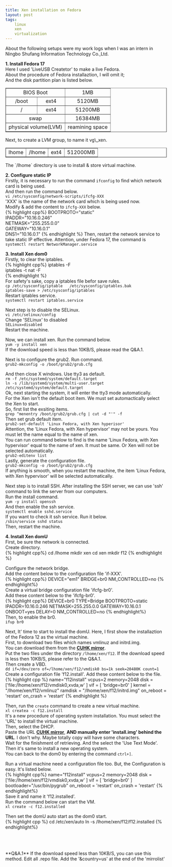 ```yaml
---
title: Xen installation on Fedora
layout: post
tags:
    linux
    xen
    virtualization
---
```


About the following setups were my work logs when I was an intern in Ningbo Shufang Information Technology Co.,Ltd.

**1. Install Fedora 17**  
Here I used 'LiveUSB Createtor' to make a live Fedora.  
About the procedure of Fedora installaztion, I will omit it;  
And the disk partition plan is listed below.  
<table border="1" cellspacing="0" cellpading="0" width="300">
<tr align="center">
<td colspan="2">BIOS Boot</td><td>1MB</td>
</tr>
<tr align="center">
<td>/boot</td><td>ext4</td><td>5120MB</td>
</tr>
<tr align="center">
<td>/</td><td>ext4</td><td>51200MB</td>
</tr>
<tr align="center">
<td colspan="2">swap</td><td>16384MB</td>
</tr >
<tr align="center">
<td colspan="2">physical volume(LVM)</td><td>reamining space</td>
</tr>
</table>
Next, to create a LVM group, to name it vg\_xen.
<table border="1" cellspacing="0" cellpading="0" width="300">
<tr align="center">
<td>lhome</td> <td>/lhome</td><td>ext4</td><td>512000MB</td>
</tr>
</table>
The `/lhome` directory is use to install & store virtual machine.  


**2. Configure static IP**  
Firstly, it is necessary to run the command `ifconfig` to find which network card is being used.  
And then run the command below.  
`vi /etc/sysconfig/network-scripts/ifcfg-XXX`  
'XXX' is the name of the network card which is being used now.  
Modify & add the content to `ifcfg-XXX` below.  
{% highlight cpp%}
BOOTPROTO="static"  
IPADDR="10.16.0.246"  
NETMASK="255.255.0.0"  
GATEWAY="10.16.0.1"  
DNS1="10.16.0.1" 
{% endhighlight %}
Then, restart the network service to take static IP effective. Attention, under Fedora 17, the command is  
`systemctl restart NetworkManager.service`  


**3. Install Xen dom0**  
Firstly, to clear the iptables.  
{% highlight cpp%}
iptables -F   
iptables -t nat -F   
{% endhighlight %}  
For safety's sake, copy a iptables file befor save rules.  
`cp /etc/sysconfig/iptable   /etc/sysconfig/iptables.bak`  
`iptables-save > /etc/sysconfig/iptables`  
Restart iptables service.  
`systemctl restart iptables.service`  

Next step is to disable the SELinux.  
`vi /etc/selinux/config`  
Change 'SELinux' to disabled  
`SELinux=disabled`  
Restart the machine.  

Now, we can install xen. Run the command below.  
`yum -y install xen`  
If the download speed is less than 10KB/S, please read the Q&A.1.

Next is to configure the grub2. Run command.  
`grub2-mkconfig -o /boot/grub2/grub.cfg`  

And then close X windows. Use tty3 as default.  
`rm -f /etc/systemd/system/default.target`  
`ln -s /lib/systemd/system/multi-user.target /etc/systemd/system/default.target`  
Ok, next starting the system, it will enter the tty3 mode automatically.   
For the Xen isn't the default boot item. We must set automactically select the Xen to start.  
So, first list the exsiting items.  
`grep ^menentry /boot/grub2/grub.cfg | cut -d "'" -f`  
Then set grub default item.  
`grub2-set-default 'Linux Fedora, with Xen hyperisor'`  
Attention, the 'Linux Fedora, with Xen hypervisor' may not be yours. You must let the name equal to the name of xen.  
You can run command below to find is the name 'Linux Fedora, with Xen hypervisor' equal to the name of xen. It must be same. Or Xen will not be selected automatically.  
`grub2-editenv list`  
Lastly, generate the configuration file.  
`grub2-mkconfig -o /boot/grub2/grub.cfg`  
If anything is smooth, when you restart the machine, the item 'Linux Fedora, with Xen hypervisor' will be selected automatically.   

Next step is to install SSH. After installing the SSH server, we can use 'ssh' command to link the server from our computers.  
Run the install command.  
`yum -y install openssh`  
And then enable the ssh service.  
`systemctl enable sshd.service`   
If you want to check it ssh service. Run it below.  
`/sbin/service sshd status`  
Then, restart the machine.  


**4. Install Xen domU**  
First, be sure the network is connected.  
Create directory.  
{% highlight cpp%}
cd /lhome
mkdir xen
cd xen
mkdir f12
{% endhighlight %}  

Configure the network bridge.  
Add the content below to the configuration file 'if-XXX'.  
{% highlight cpp%}
DEVICE="em1"
BRIDGE=br0
NM_CONTROLLED=no
{% endhighlight%}  
Create a virtual bridge configuration file 'ifcfg-br0'.  
Add these content below to the 'ifcfg-br0'.  
{% highlight cpp%}
DEVICE=br0 
TYPE=Bridge 
BOOTPROTO=static 
IPADDR=10.16.0.246 
NETMASK=255.255.0.0 
GATEWAY=10.16.0.1 
ONBOOT=yes 
DELAY=0 
NM_CONTROLLED=no
{% endhighlight%}  
Then, to enable the br0.  
`ifup br0`   

Next, It' time to start to install the domU. Here, I first show the installaztion of the Fedora 12 as the virtual machine.  
First, to download two files which names vmlinuz and initrd.img.   
You can download them from the **[CUHK mirror](http://ftp.cuhk.edu.hk/pub/linux/fedora-archive/fedora/linux/releases/12/Fedora/x86_64/os/images/pxeboot/)**.  
Put the two files under the directory `/lhome/xen/f12`. If the download speed is less then 10KB/S, please refer to the Q&A.1.  
Then create a VBD.  
`dd if=/dev/zero of=/lhome/xen/f12/vmdisk0 bs=1k seek=20480K count=1`  
Create a configuration file 'f12.install'. Add these content below to the file.  
{% highlight cpp %}
name="f12install"
vcpus=2
memory=2048
disk = ['file:/lhome/xen/f12/vmdisk0,xvda,w' ]
vif = [ 'bridge=br0' ]
kernel = "/lhome/xen/f12/vmlinuz"
ramdisk = "/lhome/xen/f12/initrd.img"
on_reboot = 'restart'
on_crash = 'restart'
{% endhighlight %}

Then, run the `create` command to create a new virtual machine.  
`xl createa -c f12.install`  
It's a new procedure of operating system installation. 
You must select the 'URL' to install the virtual machine.  
Then, select the DHCP.  
Paste the URL **[CUHK mirror](http://ftp.cuhk.edu.hk/pub/linux/fedora-archive/fedora/linux/releases/12/Fedora/x86_64/os/images/)**, **AND manually enter 'install.img' behind the URL**. I don't why. Maybe totally copy will have some characters.  
Wait for the finishment of retrieving. And the select the 'Use Text Mode'.  
Then it's same to install a new operating system.  
You can back to the dom0 by entering the command `ctrl+]`.  

Run a virtual machine need a configuration file too. But, the Configuration is easy. It's listed below.  
{% highlight cpp%}
name="f12install"
vcpus=2
memory=2048
disk = ['file:/lhome/xen/f12/vmdisk0,xvda,w' ]
vif = [ 'bridge=br0' ]
bootloader="/usr/bin/pygrub"
on_reboot = 'restart'
on_crash = 'restart'
{% endhighlight%}  
Save it and name it 'f12.installed'.  
Run the command below can start the VM.  
`xl create -c f12.installed`  

Then set the domU auto start as the dom0 start.  
{% highlight cpp %}
cd /etc/xen/auto
ln -s /lhome/xen/f12/f12.installed
{% endhighlight%}

<br/>
<br/>
<br/>
**Q&A.1**  
If the download speed less than 10KB/S, you can use this method.  
Edit all .repo file. 
Add the '&country=us' at the end of the 'mirrolist'
